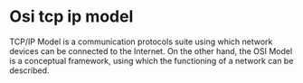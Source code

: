 # Osi tcp ip model

TCP/IP Model is a communication protocols suite using which network devices can be connected to the Internet. 
On the other hand, the OSI Model is a conceptual framework, using which the functioning of a network can be described.
